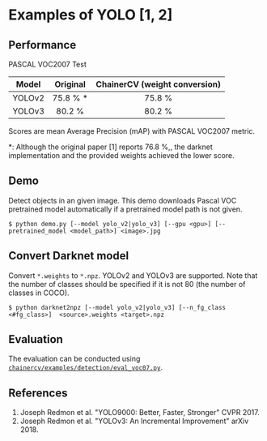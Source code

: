 # Examples of YOLO [1, 2]

## Performance
PASCAL VOC2007 Test

| Model | Original | ChainerCV (weight conversion) |
|:-:|:-:|:-:|
| YOLOv2 | 75.8 % * | 75.8 % |
| YOLOv3 | 80.2 % | 80.2 % |

Scores are mean Average Precision (mAP) with PASCAL VOC2007 metric.

\*: Although the original paper [1] reports 76.8 %,, the darknet implementation and the provided weights achieved the lower score.

## Demo
Detect objects in an given image. This demo downloads Pascal VOC pretrained model automatically if a pretrained model path is not given.
```
$ python demo.py [--model yolo_v2|yolo_v3] [--gpu <gpu>] [--pretrained_model <model_path>] <image>.jpg
```

## Convert Darknet model
Convert `*.weights` to `*.npz`. YOLOv2 and YOLOv3 are supported.
Note that the number of classes should be specified if it is not 80 (the number of classes in COCO).
```
$ python darknet2npz [--model yolo_v2|yolo_v3] [--n_fg_class <#fg_class>]  <source>.weights <target>.npz
```

## Evaluation
The evaluation can be conducted using [`chainercv/examples/detection/eval_voc07.py`](https://github.com/chainer/chainercv/blob/master/examples/detection).

## References
1. Joseph Redmon et al. "YOLO9000: Better, Faster, Stronger" CVPR 2017.
2. Joseph Redmon et al. "YOLOv3: An Incremental Improvement" arXiv 2018.
